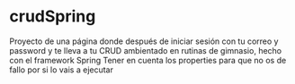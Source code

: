 # crudSpring
Proyecto de una página donde después de iniciar sesión con tu correo y password y te lleva a tu CRUD ambientado en rutinas de gimnasio, hecho con el framework Spring
Tener en cuenta los properties para que no os de fallo por si lo vais a ejecutar

